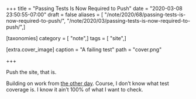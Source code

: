 +++
title = "Passing Tests Is Now Required to Push"
date = "2020-03-08 23:50:55-07:00"
draft = false
aliases = [ "/note/2020/68/passing-tests-is-now-required-to-push/", "/note/2020/03/passing-tests-is-now-required-to-push/",]

[taxonomies]
category = [ "note",]
tags = [ "site",]

[extra.cover_image]
caption = "A failing test"
path = "cover.png"

+++

Push the site, that is.

Building on work from [the other
day](/note/2020/03/today-in-personal-accomplishments). Course, I don’t
know what test coverage is. I know it ain’t 100% of what I want to
check.